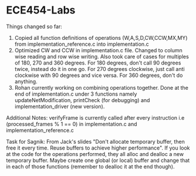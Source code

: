 # ECE454-Labs

Things changed so far: 
1. Copied all function definitions of operations (W,A,S,D,CW,CCW,MX,MY) from implementation_reference.c into implementation.c
2. Optimized CW and CCW in implementation.c file. Changed to column wise reading and row wise writing. Also took care of cases for multiples of 180, 270 and 360 degrees. For 180 degrees, don't call 90 degrees twice, instead do it in one go. For 270 degrees clockwise, just call anti clockwise with 90 degrees and vice versa. For 360 degrees, don't do anything.
3. Rohan currently working on combining operations together. Done at the end of implementation.c under 3 functions namely updateNetModification, printCheck (for debugging) and implementation_driver (new version). 

Additional Notes:
verifyFrame is currently called after every instruction i.e (processed_frames % 1 == 0) in implementation.c and implementation_reference.c 

Task for Sagnik:
From Jack's slides "Don't allocate temporary buffer, then free it every time. Reuse buffers to achieve higher performance".
If you look at the code for the operations performed, they all alloc and dealloc a new temporary buffer. Maybe create one global (or local) buffer and change that in each of those functions (remember to dealloc it at the end though).
